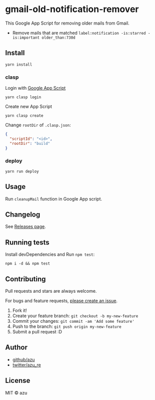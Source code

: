 # gmail-old-notification-remover

This Google App Script for removing older mails from Gmail.

- Remove mails that are matched `label:notification -is:starred -is:important older_than:730d`

## Install

```
yarn install
```

### clasp

Login with [Google App Script](https://script.google.com/)

```
yarn clasp login
```

Create new App Script

```
yarn clasp create
```

Change `rootDir` of `.clasp.json`:

```json
{
  "scriptId": "<id>",
  "rootDir": "build"
}
```

### deploy

```
yarn run deploy
```

## Usage

Run `cleanupMail` function in Google App script. 

## Changelog

See [Releases page](https://github.com/azu/gmail-old-notification-remover/releases).

## Running tests

Install devDependencies and Run `npm test`:

    npm i -d && npm test

## Contributing

Pull requests and stars are always welcome.

For bugs and feature requests, [please create an issue](https://github.com/azu/gmail-old-notification-remover/issues).

1. Fork it!
2. Create your feature branch: `git checkout -b my-new-feature`
3. Commit your changes: `git commit -am 'Add some feature'`
4. Push to the branch: `git push origin my-new-feature`
5. Submit a pull request :D

## Author

- [github/azu](https://github.com/azu)
- [twitter/azu_re](https://twitter.com/azu_re)

## License

MIT © azu
